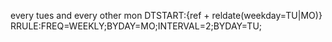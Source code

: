 every tues and every other mon
DTSTART:{ref + reldate(weekday=TU|MO)}
RRULE:FREQ=WEEKLY;BYDAY=MO;INTERVAL=2;BYDAY=TU;